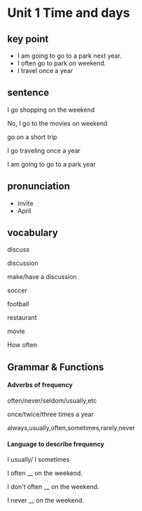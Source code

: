 # Unit 1 Time and days

## key point

- I am going to go to a park next year.
- I often go to park on weekend.
- I travel once a year

## sentence

I go shopping on the weekend

No, I go to the movies on weekend

go on a short trip

I go traveling once a year

I am going to go to a park year

## pronunciation

- invite
- April

## vocabulary

discuss

discussion

make/have a discussion

soccer

football

restaurant

movie

How often

## Grammar & Functions

#### Adverbs of frequency

often/never/seldom/usually,etc

once/twice/three times a year

always,usually,often,sometimes,rarely,never

#### Language to describe frequency

I usually/ I sometimes

I often __ on the weekend.

I don't often __ on the weekend.

I never __ on the weekend.

